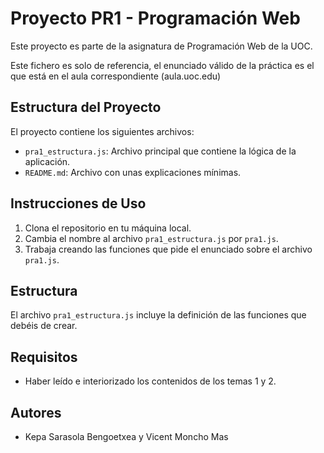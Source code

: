 # Proyecto PR1 - Programación Web

Este proyecto es parte de la asignatura de Programación Web de la UOC. 

Este fichero es solo de referencia, el enunciado válido de la práctica es el que está en el aula correspondiente (aula.uoc.edu)

## Estructura del Proyecto

El proyecto contiene los siguientes archivos:

- `pra1_estructura.js`: Archivo principal que contiene la lógica de la aplicación.
- `README.md`: Archivo con unas explicaciones mínimas.


## Instrucciones de Uso

1. Clona el repositorio en tu máquina local.
2. Cambia el nombre al archivo `pra1_estructura.js` por `pra1.js`.
3. Trabaja creando las funciones que pide el enunciado sobre el archivo `pra1.js`.


## Estructura

El archivo `pra1_estructura.js` incluye la definición de las funciones que debéis de crear.

## Requisitos

- Haber leído e interiorizado los contenidos de los temas 1 y 2.


## Autores

- Kepa Sarasola Bengoetxea y Vicent Moncho Mas



